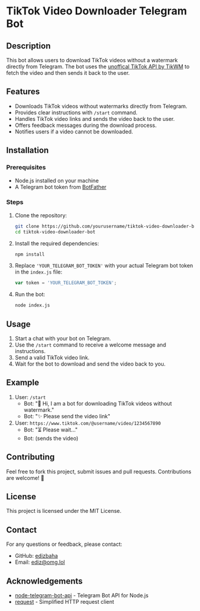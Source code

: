 # TikTok Video Downloader Telegram Bot

## Description
This bot allows users to download TikTok videos without a watermark directly from Telegram. The bot uses the [unoffical TikTok API by TikWM](https://www.tikwm.com) to fetch the video and then sends it back to the user.

## Features
- Downloads TikTok videos without watermarks directly from Telegram.
- Provides clear instructions with `/start` command.
- Handles TikTok video links and sends the video back to the user.
- Offers feedback messages during the download process.
- Notifies users if a video cannot be downloaded.

## Installation

### Prerequisites
- Node.js installed on your machine
- A Telegram bot token from [BotFather](https://core.telegram.org/bots#6-botfather)

### Steps
1. Clone the repository:
   ```bash
   git clone https://github.com/yourusername/tiktok-video-downloader-bot.git
   cd tiktok-video-downloader-bot
   ```
2. Install the required dependencies:
   ```bash
   npm install
   ```
3. Replace `'YOUR_TELEGRAM_BOT_TOKEN'` with your actual Telegram bot token in the `index.js` file:
   ```javascript
   var token = 'YOUR_TELEGRAM_BOT_TOKEN';
   ```
4. Run the bot:
   ```bash
   node index.js
   ```

## Usage
1. Start a chat with your bot on Telegram.
2. Use the `/start` command to receive a welcome message and instructions.
3. Send a valid TikTok video link.
4. Wait for the bot to download and send the video back to you.

## Example
1. User: `/start`
   - Bot: "👋 Hi, I am a bot for downloading TikTok videos without watermark."
   - Bot: "✨ Please send the video link"
2. User: `https://www.tiktok.com/@username/video/1234567890`
   - Bot: "⏳ Please wait..."
   - Bot: (sends the video)

## Contributing
Feel free to fork this project, submit issues and pull requests. Contributions are welcome! 💖

## License
This project is licensed under the MIT License.

## Contact
For any questions or feedback, please contact:
- GitHub: [edizbaha](https://github.com/edizbaha)
- Email: [ediz@omg.lol](mailto:ediz@omg.lol)

## Acknowledgements
- [node-telegram-bot-api](https://github.com/yagop/node-telegram-bot-api) - Telegram Bot API for Node.js
- [request](https://github.com/request/request) - Simplified HTTP request client